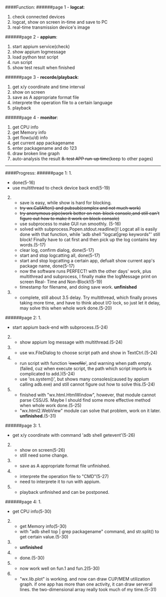 ####Function:
######page 1 - **logcat**:
1. check connected devices
2. logcat, show on screen in-time and save to PC
3. real-time transmission device's image

######page 2 - **appium**:
1. start appium service(check)
2. show appium logmessage
3. load python test script
4. run script
5. show test result when finished

######page 3 - **recorde/playback**:
1. get x/y coordinate and time interval
2. show on screen
3. save as A appropriate format file
4. interprete the operation file to a certain language
5. playback

######page 4 - **monitor**:
1. get CPU info
2. get Memory info
3. get flow(u/d) info
4. get current app packagename
5. enter packagename and do 123
6. draw broken line graph
7. auto-analysis the result
~~8. test APP run-up time~~(keep to other pages)

___

####Progress:
######page 1:
1. 
   * done(5-16)<br>
   * use multithread to check device back end(5-19)
2. 
   * save is easy, while show is hard for blocking. <br>
   * ~~try wx.CallAfter() and pubsub(complex and not much work)~~ <br>
   * ~~try anonymous pipe(work better on non-block console,and still can't figure out how to make it work on block console)~~<br>
   * use subprocess to make GUI run smoothly. (5-16)<br>
   * solved with subprocess.Popen.stdout.readline()! Logcat all is easily done with that function, while 'adb shell "logcat|grep keywords"' still block! Finally have to cat first and then pick up the log contains key words.(5-17)<br>
   * clear log, confirm dialog, done(5-17)<br>
   * start and stop logcatting all, done(5-17)<br>
   * start and stop logcatting a certain app, defualt show current app's package name, done(5-17)<br>
   * now the software runs PERFECT! with the other days' work, plus multithread and subprocess, I finally make the logMessage print on screen Real-	Time and Non-Block!(5-19)<br>
   * timestamp for filename, and doing save work. __unfinished__
3. 
   * complete, still about 3.5 delay. Try multithread, which finally proves taking more time, and have to think about I/O lock, so just let it delay, may solve this when whole work done.(5-20)

######page 2:
1. 
   * start appium back-end with subprocess.(5-24)
2. 
   * show appium log message with multithread.(5-24)
3. 
   * use wx.FileDialog to choose script path and show in TextCtrl.(5-24)
4. 
   * run script with function ~~'execfile'~~, and warning when path empty. (failed, cuz when execute script, the path which script imports is complicated to add.)(5-24)<br>
   * use 'os.system()', but shows many consoles(caused by appium calling adb.exe) and still cannot figure out how to solve this.(5-24)
5. 
   * finished with "wx.html.HtmlWindow", however, that module cannot parse CSS/JS. Maybe I should find some more effective method when whole work done.(5-25)
   * "wx.html2.WebView" module can solve that problem, work on it later. **unfinished.**(5-31)
   

######page 3:
1. 
   * get x/y coordinate with command 'adb shell getevent'(5-26)
2. 
   * show on screen(5-26)
   * still need some change.
3. 
   * save as A appropriate format file unfinished.
4. 
   * interprete the operation file to "CMD"(5-27)
   * need to interprete it to run with appium.
5. 
   * playback unfinished and can be postponed.

######page 4:
1. 
   * get CPU info(5-30)
2. 
   * get Memory info(5-30)<br>
   * with "adb shell top | grep packagename" command, and str.split() to get certain value.(5-30)
3.
   * __unfinished__
4.
   * done.(5-30)
5.
   * now work well on fun.1 and fun.2(5-30)
6.
   * "wx.lib.plot" is working. and now can draw CUP/MEM utilization graph. if one app has more than one activity, it can draw serveral lines. the two-dimensional array really took much of my time.(5-31)